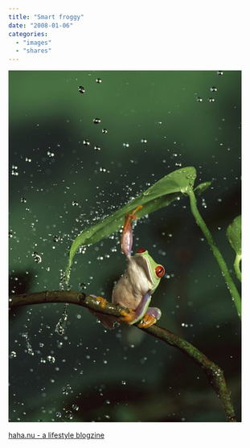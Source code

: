 ```yaml
---
title: "Smart froggy"
date: "2008-01-06"
categories: 
  - "images"
  - "shares"
---
```


![](images/4wnP83SaF3v9j58oOEVkJiLr_500.jpg)

[haha.nu - a lifestyle blogzine](http://haha.nu/amazing/smart-froggy/)
